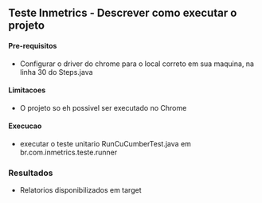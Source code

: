 ## Teste Inmetrics - Descrever como executar o projeto

#### Pre-requisitos
- Configurar o driver do chrome para o local correto em sua maquina,  na linha 30 do Steps.java

#### Limitacoes
-  O projeto so eh possivel ser executado no Chrome

#### Execucao
- executar o teste unitario RunCuCumberTest.java em br.com.inmetrics.teste.runner

### Resultados

- Relatorios disponibilizados em target

